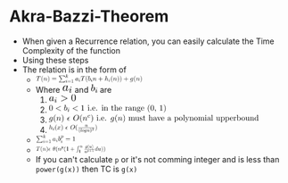 # Akra-Bazzi-Theorem

- When given a Recurrence relation, you can easily calculate the Time Complexity of the function
- Using these steps
- The relation is in the form of 
    - <img style="background:white" height="15" src="../../Images/recurrence relation.svg"/>
    - Where <img style="background:white" height="13px" src="../../Images/ai.svg"/> and <img style="background:white" height="15" src="../../Images/bi.svg"/> are 
        1. <img style="background:white" height="15" src="../../Images/aiconstrain.svg"/>
        1. <img style="background:white" height="15" src="../../Images/biconstrain.svg"/>
        1. <img style="background:white" height="15" src="../../Images/gn.svg"/>
        1. <img style="background:white" height="15" src="../../Images/hi.svg"/>
    - <img style="background:white" height="15" src="../../Images/calcp.svg"/>
    - <img  style="background:white" height="15" src="../../Images/findTC.svg"/>
    - If you can't calculate `p` or it's not comming integer and is less than `power(g(x))` then TC is `g(x)`